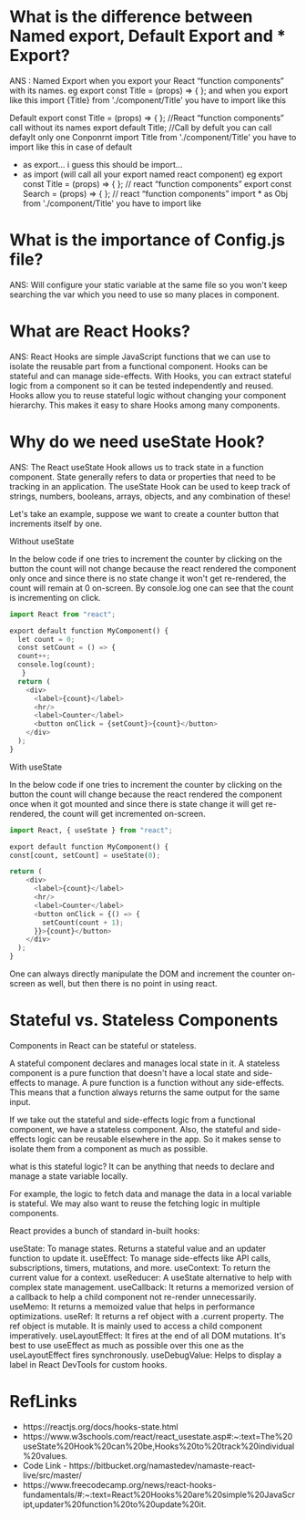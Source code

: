 # What is the difference between Named export, Default Export and * Export?
ANS : 
Named Export when you export your React “function components” with its names. 
eg export const Title = (props) => { }; and when you export like this 
   import {Title} from './component/Title'  you have to import like this 

Default export
const Title = (props) => { }; //React “function components” call without its names
export default Title; //Call by defult you can call defaylt only one Conponrnt
 import Title from './component/Title' you have to import like this in case of default

* as export...
i guess this should be import... 
* as import (will call all your export named react component)
eg
export const Title = (props) => { };  // react “function components” 
export const Search = (props) => { }; //  react “function components”
import * as Obj from  './component/Title' you have to import like

# What is the importance of Config.js file?
ANS:
Will configure your static variable at the same file so you won't keep searching the var which you need to use so many places in component.

# What are React Hooks?
ANS:
React Hooks are simple JavaScript functions that we can use to isolate the reusable part from a functional component. Hooks can be stateful and can manage side-effects. With Hooks, you can extract stateful logic from a component so it can be tested independently and reused. Hooks allow you to reuse stateful logic without changing your component hierarchy. This makes it easy to share Hooks among many components.

# Why do we need useState Hook?
ANS:
The React useState Hook allows us to track state in a function component. State generally refers to data or properties that need to be tracking in an application.
The useState Hook can be used to keep track of strings, numbers, booleans, arrays, objects, and any combination of these!

Let's take an example, suppose we want to create a counter button that increments itself by one.

Without useState

In the below code if one tries to increment the counter by clicking on the button the count will not change because the react rendered the component only once and since there is no state change it won't get re-rendered, the count will remain at 0 on-screen.
By console.log one can see that the count is incrementing on click.
```python
import React from "react";

export default function MyComponent() {
  let count = 0;
  const setCount = () => {
  count++;
  console.log(count);
   }
  return (
    <div>
      <label>{count}</label>
      <hr/>
      <label>Counter</label>
      <button onClick = {setCount}>{count}</button>
    </div>
  );
}
```

With useState

In the below code if one tries to increment the counter by clicking on the button the count will change because the react rendered the component once when it got mounted and since there is state change it will get re-rendered, the count will get incremented on-screen.
```python
import React, { useState } from "react";

export default function MyComponent() {
const[count, setCount] = useState(0);

return (
    <div>
      <label>{count}</label>
      <hr/>
      <label>Counter</label>
      <button onClick = {() => {
        setCount(count + 1);
      }}>{count}</button>
    </div>
  );
}
```

One can always directly manipulate the DOM and increment the counter on-screen as well, but then there is no point in using react.

# Stateful vs. Stateless Components
Components in React can be stateful or stateless.

A stateful component declares and manages local state in it.
A stateless component is a pure function that doesn't have a local state and side-effects to manage.
A pure function is a function without any side-effects. This means that a function always returns the same output for the same input.

If we take out the stateful and side-effects logic from a functional component, we have a stateless component. Also, the stateful and side-effects logic can be reusable elsewhere in the app. So it makes sense to isolate them from a component as much as possible.

what is this stateful logic? It can be anything that needs to declare and manage a state variable locally.

For example, the logic to fetch data and manage the data in a local variable is stateful. We may also want to reuse the fetching logic in multiple components.

React provides a bunch of standard in-built hooks:

useState: To manage states. Returns a stateful value and an updater function to update it.
useEffect: To manage side-effects like API calls, subscriptions, timers, mutations, and more.
useContext: To return the current value for a context.
useReducer: A useState alternative to help with complex state management.
useCallback: It returns a memorized version of a callback to help a child component not re-render unnecessarily.
useMemo: It returns a memoized value that helps in performance optimizations.
useRef: It returns a ref object with a .current property. The ref object is mutable. It is mainly used to access a child component imperatively.
useLayoutEffect: It fires at the end of all DOM mutations. It's best to use useEffect as much as possible over this one as the useLayoutEffect fires synchronously.
useDebugValue: Helps to display a label in React DevTools for custom hooks.

# RefLinks
<ul>
<li>https://reactjs.org/docs/hooks-state.html</li>
<li>https://www.w3schools.com/react/react_usestate.asp#:~:text=The%20useState%20Hook%20can%20be,Hooks%20to%20track%20individual%20values.</li>
<li>Code Link - https://bitbucket.org/namastedev/namaste-react-live/src/master/</li>
<li>https://www.freecodecamp.org/news/react-hooks-fundamentals/#:~:text=React%20Hooks%20are%20simple%20JavaScript,updater%20function%20to%20update%20it.</li>
</ul>